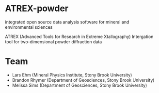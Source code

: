 # ATREX-powder

integrated open source data analysis software for mineral and environmental sciences

ATREX (Advanced Tools for Research in Extreme Xtallography)
Intergation tool for two-dimensional powder diffraction data

# Team
- Lars Ehm (Mineral Physics Institute, Stony Brook University)
- Brandon Rhymer (Department of Geosciences, Stony Brook University)
- Melissa Sims (Department of Geosciences, Stony Brook University)
